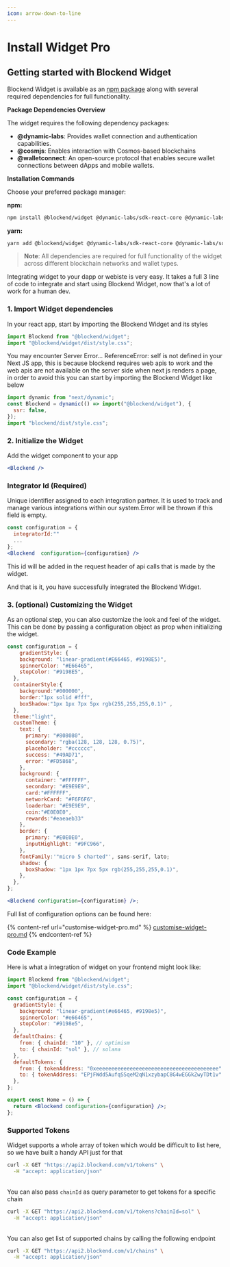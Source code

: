 ```yaml
---
icon: arrow-down-to-line
---
```


# Install Widget Pro

## Getting started with Blockend Widget

Blockend Widget is available as an [npm package](https://www.npmjs.com/package/blockend) along with several required dependencies for full functionality.

**Package Dependencies Overview**

The widget requires the following dependency packages:

* **@dynamic-labs**: Provides wallet connection and authentication capabilities.
* **@cosmjs**: Enables interaction with Cosmos-based blockchains
* **@walletconnect**: An open-source protocol that enables secure wallet connections between dApps and mobile wallets.

**Installation Commands**

Choose your preferred package manager:

**npm:**

```sh
npm install @blockend/widget @dynamic-labs/sdk-react-core @dynamic-labs/solana @cosmjs/cosmwasm-stargate @cosmjs/proto-signing @cosmjs/stargate @walletconnect/core @walletconnect/modal @walletconnect/universal-provider
```

**yarn:**

```sh
yarn add @blockend/widget @dynamic-labs/sdk-react-core @dynamic-labs/solana @cosmjs/cosmwasm-stargate @cosmjs/proto-signing @cosmjs/stargate @walletconnect/core @walletconnect/modal  @walletconnect/universal-provider
```

> **Note**: All dependencies are required for full functionality of the widget across different blockchain networks and wallet types.

Integrating widget to your dapp or webiste is very easy. It takes a full 3 line of code to integrate and start using Blockend Widget, now that's a lot of work for a human dev.

### 1. Import Widget dependencies

In your react app, start by importing the Blockend Widget and its styles

```jsx
import Blockend from "@blockend/widget";
import "@blockend/widget/dist/style.css";
```

You may encounter Server Error... ReferenceError: self is not defined in your Next JS app, this is because blockend requires web apis to work and the web apis are not available on the server side when next js renders a page, in order to avoid this you can start by importing the Blockend Widget like below

```jsx
import dynamic from "next/dynamic";
const Blockend = dynamic(() => import("@blockend/widget"), {
  ssr: false,
});
import "blockend/dist/style.css";
```

### 2. Initialize the Widget

Add the widget component to your app

```jsx
<Blockend />
```

### Integrator Id (Required)

Unique identifier assigned to each integration partner. It is used to track and manage various integrations within our system.Error will be thrown if this field is empty.

```jsx
const configuration = {
  integratorId:""
  ...
};
<Blockend  configuration={configuration} />
```

This id will be added in the request header of api calls that is made by the widget.

And that is it, you have successfully integrated the Blockend Widget.

### 3. (optional) Customizing the Widget

As an optional step, you can also customize the look and feel of the widget. This can be done by passing a configuration object as prop when initializing the widget.

```jsx
const configuration = {
    gradientStyle: {
    background: "linear-gradient(#E66465, #9198E5)",
    spinnerColor: "#E66465",
    stopColor: "#9198E5",
  },
  containerStyle:{
    background:"#000000",
    border:"1px solid #fff",
    boxShadow:"1px 1px 7px 5px rgb(255,255,255,0.1)" ,
  },
  theme:"light",
  customTheme: {
    text: {
      primary: "#808080",
      secondary: "rgba(128, 128, 128, 0.75)",
      placeholder: "#cccccc",
      success: "#49AD71",
      error: "#FD5868",
    },
    background: {
      container: "#FFFFFF",
      secondary: "#E9E9E9",
      card:"#FFFFFF",
      networkCard: "#F6F6F6",
      loaderbar: "#E9E9E9",
      coin:"#E0E0E0",
      rewards:"#eaeaeb33"
    },
    border: {
      primary: "#E0E0E0",
      inputHighlight: "#9FC966",
    },
    fontFamily:'"micro 5 charted"', sans-serif, lato;
    shadow: {
      boxShadow: "1px 1px 7px 5px rgb(255,255,255,0.1)",
    },
  },
};

<Blockend configuration={configuration} />;
```

Full list of configuration options can be found here:

{% content-ref url="customise-widget-pro.md" %}
[customise-widget-pro.md](customise-widget-pro.md)
{% endcontent-ref %}

### Code Example

Here is what a integration of widget on your frontend might look like:

```jsx
import Blockend from "@blockend/widget";
import "@blockend/widget/dist/style.css";

const configuration = {
  gradientStyle: {
    background: "linear-gradient(#e66465, #9198e5)",
    spinnerColor: "#e66465",
    stopColor: "#9198e5",
  },
  defaultChains: {
    from: { chainId: "10" }, // optimism
    to: { chainId: "sol" }, // solana
  },
  defaultTokens: {
    from: { tokenAddress: "0xeeeeeeeeeeeeeeeeeeeeeeeeeeeeeeeeeeeeeeee" }, // eth on optimism
    to: { tokenAddress: "EPjFWdd5AufqSSqeM2qN1xzybapC8G4wEGGkZwyTDt1v" }, // usdc on solana
  },
};

export const Home = () => {
  return <Blockend configuration={configuration} />;
};
```

### Supported Tokens

Widget supports a whole array of token which would be difficult to list here, so we have built a handy API just for that

```bash
curl -X GET "https://api2.blockend.com/v1/tokens" \
  -H "accept: application/json"
```

\
You can also pass `chainId` as query parameter to get tokens for a specific chain

```bash
curl -X GET "https://api2.blockend.com/v1/tokens?chainId=sol" \
  -H "accept: application/json"
```

\
You can also get list of supported chains by calling the following endpoint

```bash
curl -X GET "https://api2.blockend.com/v1/chains" \
  -H "accept: application/json"
```
